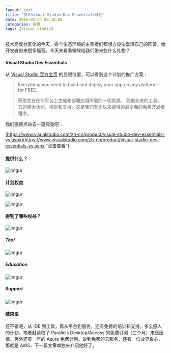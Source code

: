 ```yaml
---
layout: post
title: "加入Visual Studio Dev Essentials计划"
date: 2016-02-24 00:10:00
categories: 折腾
tags: [Visual Studio]
---
```


技术高度社区化的今天，各个生态环境的主宰者们都想方设法盘活自己的阵营，给开发者带来很多福音。今天来看看微软给我们带来些什么礼物？

<!-- more -->

#### Visual Studio Dev Essentials
从 [Visual Studio 官方主页](http://www.visualstudio.com) 的显眼位置，可以看到这个计划的推广方案：

> Everything you need to build and deploy your app on any platform – for FREE.
>
> 获取您在任何平台上生成和部署应用所需的一切资源。 凭借先进的工具、云的强大功能、培训和支持，这是我们有史以来提供的最全面的免费开发者程序。

我们直接点进去一窥究竟吧：

[https://www.visualstudio.com/zh-cn/product/visual-studio-dev-essentials-vs.aspx](https://www.visualstudio.com/zh-cn/product/visual-studio-dev-essentials-vs.aspx "点击查看")

#### 提供什么？
![Imgur](http://i.imgur.com/ZnGSDxq.jpg)

#### 计划权益
![Imgur](http://i.imgur.com/KjG0xpO.jpg)

![Imgur](http://i.imgur.com/MIYgQLH.jpg)

#### 得到了哪些权益？
![Imgur](http://i.imgur.com/lG9ixBD.jpg)

##### Tool
![Imgur](http://i.imgur.com/aYhtvaq.jpg)

##### Education
![Imgur](http://i.imgur.com/zkgeF5u.jpg)

##### Support
![Imgur](http://i.imgur.com/4O0CSpG.jpg)

#### 结束语
还不错吧，从 IDE 到工具，再从平台到服务，还有免费的培训和支持，多么感人的计划。笔者赶紧取了 Parallels Desktop/Access 的免费订阅（三个月）来压压惊。另外还有一年的 Azure 免费计划。说到免费的云服务，还有一位业界良心，那就是 AWS，下一篇文章单独来介绍他好了。

